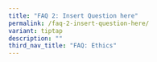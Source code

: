 ```yaml
---
title: "FAQ 2: Insert Question here"
permalink: /faq-2-insert-question-here/
variant: tiptap
description: ""
third_nav_title: "FAQ: Ethics"
---
```

